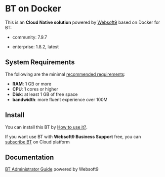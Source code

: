 # BT on Docker  

This is an **Cloud Native solution** powered by [Websoft9](https://www.websoft9.com) based on Docker for BT:

 - community:  7.9.7

 - enterprise:  1.8.2, latest


## System Requirements

The following are the minimal [recommended requirements](https://github.com/aaPanel/BaoTa):

* **RAM**: 1 GB or more
* **CPU**: 1 cores or higher
* **Disk**: at least 1 GB of free space
* **bandwidth**: more fluent experience over 100M  

## Install

You can install this BT by [How to use it?](https://github.com/Websoft9/docker-library#how-to-use-it).   

If you want use BT with **Websoft9 Business Support** free, you can [subscribe BT](https://www.websoft9.com/apps) on Cloud platform

## Documentation

[BT Administrator Guide](https://support.websoft9.com/docs/bt) powered by Websoft9
